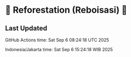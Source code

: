 
# 🌳 Reforestation (Reboisasi) 🌲

## Last Updated

GitHub Actions time: Sat Sep  6 08:24:18 UTC 2025

Indonesia/Jakarta time: Sat Sep  6 15:24:18 WIB 2025
